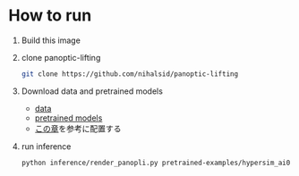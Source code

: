 # How to run  

1. Build this image

2. clone panoptic-lifting

    ```bash
    git clone https://github.com/nihalsid/panoptic-lifting
    ```

3. Download data and pretrained models

    - [data](https://drive.google.com/file/d/1I6Y7IqSEmWl_T4CRUj-TmlUgejjexCa7/view?usp=sharing)
    - [pretrained models](https://drive.google.com/file/d/1dvkfZ9beYVsxG_RftZ6aguHP6FLgjAC3/view?usp=sharings)
    - [この章](https://drive.google.com/file/d/1dvkfZ9beYVsxG_RftZ6aguHP6FLgjAC3/view?usp=sharing)を参考に配置する

4. run inference

    ```bash
    python inference/render_panopli.py pretrained-examples/hypersim_ai001008/checkpoints/epoch=30-step=590148.ckpt False
    ```

